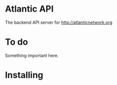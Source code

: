 # Atlantic API
The backend API server for http://atlanticnetwork.org

# To do
Something important here.

# Installing
